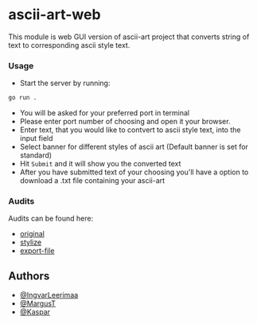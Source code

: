 # ascii-art-web

This module is web GUI version of ascii-art project that converts string of text to corresponding ascii style text.

### Usage

* Start the server by running:
```bash
go run .
```
* You will be asked for your preferred port in terminal
* Please enter port number of choosing and open it your browser.
* Enter text, that you would like to contvert to ascii style text, into the input field
* Select banner for different styles of ascii art (Default banner is set for standard)
* Hit `Submit` and it will show you the converted text
* After you have submitted text of your choosing you'll have a option to download a .txt file containing your ascii-art

### Audits
Audits can be found here:
- [original](https://github.com/01-edu/public/tree/master/subjects/ascii-art-web)
- [stylize](https://github.com/01-edu/public/tree/master/subjects/ascii-art-web/stylize)
- [export-file](https://github.com/01-edu/public/tree/master/subjects/ascii-art-web/export-file)

## Authors
- [@IngvarLeerimaa](https://01.kood.tech/git/IngvarLeerimaa)
- [@MargusT](https://01.kood.tech/git/MargusT)
- [@Kaspar](https://01.kood.tech/git/Kaspar)

